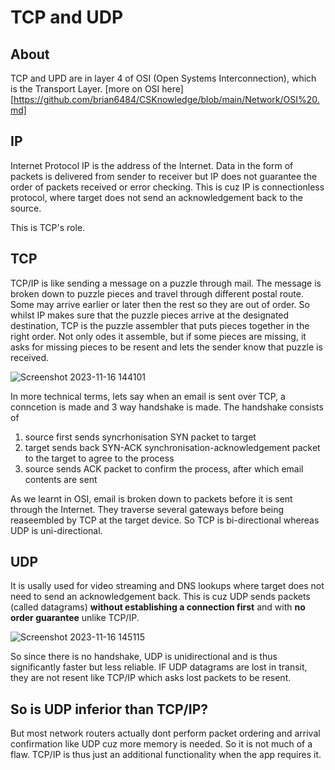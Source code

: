 # TCP and UDP
## About
TCP and UPD are in layer 4 of OSI (Open Systems Interconnection), which is the Transport Layer.
[more on OSI here][https://github.com/brian6484/CSKnowledge/blob/main/Network/OSI%20.md]

## IP 
Internet Protocol IP is the address of the Internet. Data in the form of packets is delivered from sender to receiver but IP
does not guarantee the order of packets received or error checking. This is cuz IP is connectionless protocol, where target does not send
an acknowledgement back to the source.

This is TCP's role.

## TCP
TCP/IP is like sending a message on a puzzle through mail. The message is broken down to puzzle pieces and travel through different postal route.
Some may arrive earlier or later then the rest so they are out of order. So whilst IP makes sure that the puzzle pieces arrive at the designated
destination, TCP is the puzzle assembler that puts pieces together in the right order. Not only odes it assemble, but if some pieces are missing,
it asks for missing pieces to be resent and lets the sender know that puzzle is received.

![Screenshot 2023-11-16 144101](https://github.com/brian6484/CSKnowledge/assets/56388433/1b6a2077-a89b-4045-bafc-02322be29493)

In more technical terms, lets say when an email is sent over TCP, a conncetion is made and 3 way handshake is made. The handshake consists of
1) source first sends syncrhonisation SYN packet to target
2) target sends back SYN-ACK synchronisation-acknowledgement packet to the target to agree to the process
3) source sends ACK packet to confirm the process, after which email contents are sent

As we learnt in OSI, email is broken down to packets before it is sent through the Internet. They traverse several gateways before being reaseembled
by TCP at the target device. So TCP is bi-directional whereas UDP is uni-directional.

## UDP
It is usally used for video streaming and DNS lookups where target does not need to send an acknowledgement back. 
This is cuz UDP sends packets (called datagrams) **without establishing a connection first** and with **no order guarantee** unlike TCP/IP.

![Screenshot 2023-11-16 145115](https://github.com/brian6484/CSKnowledge/assets/56388433/1a8780e8-d037-48b0-9933-31105b39e8e2)


So since there is no handshake, UDP is unidirectional and is thus significantly faster but less reliable. 
IF UDP datagrams are lost in transit, they are not resent like TCP/IP which asks lost packets to be resent.

## So is UDP inferior than TCP/IP?
But most network routers actually dont perform packet ordering and arrival confirmation like UDP cuz more memory is needed. So it is not much of a flaw.
TCP/IP is thus just an additional functionality when the app requires it.
